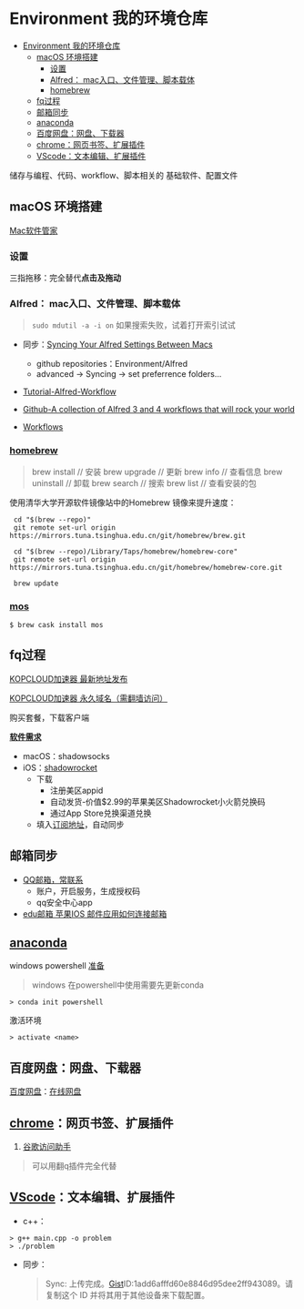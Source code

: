 # Environment 我的环境仓库

- [Environment 我的环境仓库](#environment-%e6%88%91%e7%9a%84%e7%8e%af%e5%a2%83%e4%bb%93%e5%ba%93)
  - [macOS 环境搭建](#macos-%e7%8e%af%e5%a2%83%e6%90%ad%e5%bb%ba)
    - [设置](#%e8%ae%be%e7%bd%ae)
    - [Alfred： mac入口、文件管理、脚本载体](#alfred-mac%e5%85%a5%e5%8f%a3%e6%96%87%e4%bb%b6%e7%ae%a1%e7%90%86%e8%84%9a%e6%9c%ac%e8%bd%bd%e4%bd%93)
    - [homebrew](#homebrew)
  - [fq过程](#fq%e8%bf%87%e7%a8%8b)
  - [邮箱同步](#%e9%82%ae%e7%ae%b1%e5%90%8c%e6%ad%a5)
  - [anaconda](#anaconda)
  - [百度网盘：网盘、下载器](#%e7%99%be%e5%ba%a6%e7%bd%91%e7%9b%98%e7%bd%91%e7%9b%98%e4%b8%8b%e8%bd%bd%e5%99%a8)
  - [chrome：网页书签、扩展插件](#chrome%e7%bd%91%e9%a1%b5%e4%b9%a6%e7%ad%be%e6%89%a9%e5%b1%95%e6%8f%92%e4%bb%b6)
  - [VScode：文本编辑、扩展插件](#vscode%e6%96%87%e6%9c%ac%e7%bc%96%e8%be%91%e6%89%a9%e5%b1%95%e6%8f%92%e4%bb%b6)

储存与编程、代码、workflow、脚本相关的
基础软件、配置文件

## macOS 环境搭建

[Mac软件管家](https://mp.weixin.qq.com/s/mVxJYiGrfselJx1b9XdvYw)

### 设置

三指拖移：完全替代**点击及拖动**

### Alfred： mac入口、文件管理、脚本载体

> ```sudo mdutil -a -i on``` 
> 如果搜索失败，试着打开索引试试

- 同步：[Syncing Your Alfred Settings Between Macs](https://www.alfredapp.com/help/advanced/sync/)
  - github repositories：Environment/Alfred
  - advanced -> Syncing -> set preferrence folders...

- [Tutorial-Alfred-Workflow](http://www.deanishe.net/alfred-workflow/tutorial.html)
- [Github-A collection of Alfred 3 and 4 workflows that will rock your world](https://github.com/zenorocha/alfred-workflows)
- [Workflows](https://www.alfredapp.com/help/workflows/)

### [homebrew](https://brew.sh/)

> brew install <package name> // 安装
> brew upgrade <package name> // 更新
> brew info <package name> // 查看信息
> brew uninstall <package name> // 卸载
> brew search <package name> // 搜索
> brew list // 查看安装的包

使用清华大学开源软件镜像站中的Homebrew 镜像来提升速度：

```shell
 cd "$(brew --repo)"
 git remote set-url origin https://mirrors.tuna.tsinghua.edu.cn/git/homebrew/brew.git
 ​
 cd "$(brew --repo)/Library/Taps/homebrew/homebrew-core"
 git remote set-url origin https://mirrors.tuna.tsinghua.edu.cn/git/homebrew/homebrew-core.git
 ​
 brew update
```

### [mos](https://github.com/Caldis/Mos)

```shell
$ brew cask install mos
```

## fq过程

[KOPCLOUD加速器 最新地址发布](https://kopcloud-com.oss-cn-hongkong.aliyuncs.com/)

[KOPCLOUD加速器 永久域名（需翻墙访问）](https://www.kopcloud.com/)

购买套餐，下载客户端

[**软件需求**](https://wiki.kopjiasu.top/)

- macOS：shadowsocks
- iOS：[shadowrocket](https://github.com/v2net/Apple)
  - 下载
    - 注册美区appid
    - 自动发货-价值$2.99的苹果美区Shadowrocket小火箭兑换码
    - 通过App Store兑换渠道兑换
  - 填入[订阅地址](https://www.kopcloud.com/user)，自动同步

## 邮箱同步

- [QQ邮箱，常联系](https://mail.qq.com/)
  - 账户，开启服务，生成授权码
  - qq安全中心app
- [edu邮箱 苹果IOS 邮件应用如何连接邮箱](https://net.sjtu.edu.cn/info/1079/1299.htm)

## [anaconda](https://www.anaconda.com/)

windows powershell [准备](https://blog.csdn.net/www110120119/article/details/97613040)
> windows 在powershell中使用需要先更新conda

```shell
> conda init powershell
```

激活环境

```shell
> activate <name>
```

## 百度网盘：网盘、下载器

[百度网盘](http://pan.baidu.com/download#pan)：[在线网盘](https://pan.baidu.com/disk/home?#/all?path=%2F&vmode=list)

## [chrome](https://www.google.cn/chrome/index.html)：网页书签、扩展插件

  1. [谷歌访问助手](https://www.crx4chrome.com/crx/49307/)

> 可以用翻q插件完全代替

## [VScode](https://code.visualstudio.com/)：文本编辑、扩展插件

- c++：

```shell
> g++ main.cpp -o problem
> ./problem
```

- 同步：
  > Sync: 上传完成。[Gist](https://gist.github.com/mine)ID:1add6afffd60e8846d95dee2ff943089。请复制这个 ID 并将其用于其他设备来下载配置。
